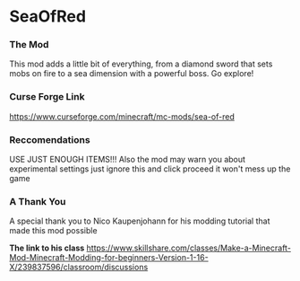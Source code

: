 # SeaOfRed

### The Mod
This mod adds a little bit of everything,
from a diamond sword that sets mobs on fire
to a sea dimension with a powerful boss.
Go explore!

### Curse Forge Link
https://www.curseforge.com/minecraft/mc-mods/sea-of-red

### Reccomendations
USE JUST ENOUGH ITEMS!!!
Also the mod may warn you about experimental settings just ignore this and click proceed it won't mess up the game

### A Thank You
A special thank you to Nico Kaupenjohann for his modding tutorial that made this mod possible

**The link to his class**
https://www.skillshare.com/classes/Make-a-Minecraft-Mod-Minecraft-Modding-for-beginners-Version-1-16-X/239837596/classroom/discussions
